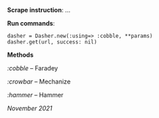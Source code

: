  
**Scrape instruction**: ...


**Run commands**: 

`dasher = Dasher.new(:using=> :cobble, **params)`\
`dasher.get(url, success: nil)`

**Methods**

_:cobble_ – Faradey 

_:crowbar_ – Mechanize

_:hammer_ – Hammer


_November 2021_
